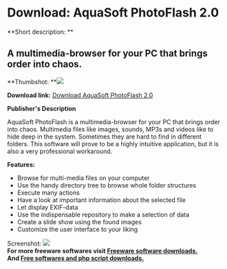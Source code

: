 # Download: AquaSoft PhotoFlash 2.0

**Short description: **

## A multimedia-browser for your PC that brings order into chaos.

  
**Thumbshot: **![](http://www.freewarefiles.com/screenshot/aquasoftphotoflash_md.jpg)   
  
**Download link:** [Download AquaSoft PhotoFlash 2.0](http://freesoftwares.boysofts.com/AquaSoft-PhotoFlash_program_39789.html)  
  

**Publisher's Description**  
  

AquaSoft PhotoFlash is a multimedia-browser for your PC that brings order into
chaos. Multimedia files like images, sounds, MP3s and videos like to hide deep
in the system. Sometimes they are hard to find in different folders. This
software will prove to be a highly intuitive application, but it is also a
very professional workaround.

**Features:**

  * Browse for multi-media files on your computer 
  * Use the handy directory tree to browse whole folder structures 
  * Execute many actions 
  * Have a look at important information about the selected file 
  * Let display EXIF-data 
  * Use the indispensable repository to make a selection of data 
  * Create a slide show using the found images 
  * Customize the user interface to your liking 

  
  
Screenshot:
![](http://www.freewarefiles.com/screenshot/aquasoftphotoflash.jpg)  
**For more freeware softwares visit [Freeware software downloads.](http://freesoftwares.boysofts.com/)**   
**And [Free softwares and php script downloads.](http://www.boysofts.com/)**

